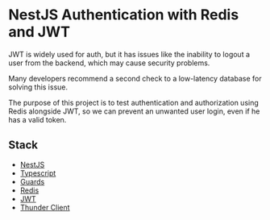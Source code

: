 # NestJS Authentication with Redis and JWT

JWT is widely used for auth, but it has issues like the inability to logout a user from the backend, which may cause security problems.

Many developers recommend a second check to a low-latency database for solving this issue. 

The purpose of this project is to test authentication and authorization using Redis alongside JWT, so we can prevent an unwanted user login, even if he has a valid token.

## Stack
  - [NestJS](https://nestjs.com/)
  - [Typescript](https://www.typescriptlang.org/)
  - [Guards](https://docs.nestjs.com/guards)
  - [Redis](https://redis.io/)
  - [JWT](https://jwt.io/)
  - [Thunder Client](https://www.thunderclient.com/)